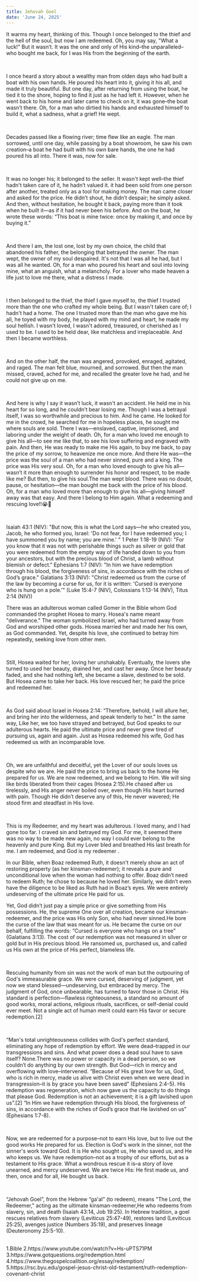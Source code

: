 ```yaml
---
title: Jehovah Goel
date: 'June 24, 2025'
---
```


<script>
  import { theme2 } from '../../../../store/themes/theme2.svelte';
  import ArticleHero from '../../../../components/article_components/article_hero.svelte';
  import ArticleHeader from '../../../../components/article_components/article_header.svelte';
</script>

<ArticleHero 
  title={title} 
  date={date}
  subtopic={theme2.subtopics[3]} 
/>

<ArticleHeader content="Jehovah-Goel-Lord My redeemer-(Twice Mine)" />


It warms my heart, thinking of this. Though I once belonged to the thief and the hell of the soul, but now I am redeemed. Oh, you may say, "What a luck!" But it wasn’t. It was the one and only of His kind–the unparalleled–who bought me back, for I was His from the beginning of the earth.
 
<br /> 
 
I once heard a story about a wealthy man from olden days who had built a boat with his own hands. He poured his heart into it, giving it his all, and made it truly beautiful. But one day, after returning from using the boat, he tied it to the shore, hoping to find it just as he had left it. However, when he went back to his home and later came to check on it, it was gone–the boat wasn’t there. Oh, for a man who dirtied his hands and exhausted himself to build it, what a sadness, what a grief! He wept.
 
<br /> 
 
Decades passed like a flowing river; time flew like an eagle. The man sorrowed, until one day, while passing by a boat showroom, he saw his own creation–a boat he had built with his own bare hands, the one he had poured his all into. There it was, now for sale.
 
<br /> 
 
It was no longer his; it belonged to the seller. It wasn't kept well–the thief hadn't taken care of it, he hadn’t valued it. it had been sold from one person after another, treated only as a tool for making money. The man came closer and asked for the price. He didn’t shout, he didn’t despair; he simply asked. And then, without hesitation, he bought it back, paying more than it took when he built it—as if it had never been his before. And on the boat, he wrote these words: “This boat is mine twice: once by making it, and once by buying it.”
 
<br /> 
 
And there I am, the lost one, lost by my own choice, the child that abandoned his father, the belonging that betrayed the owner. The man wept, the owner of my soul despaired. It's not that I was all he had, but I was all he wanted. Oh, for a man who poured his heart and soul into loving mine, what an anguish, what a melancholy. For a lover who made heaven a life just to love me there, what a distress I made.
 
<br /> 
 
I then belonged to the thief, the thief I gave myself to, the thief I trusted more than the one who crafted my whole being. But I wasn't taken care of; I hadn't had a home. The one I trusted more than the man who gave me his all, he toyed with my body, he played with my mind and heart, he made my soul hellish. I wasn't loved, I wasn't adored, treasured, or cherished as I used to be. I used to be held dear, like matchless and irreplaceable. And then I became worthless.
  
<br /> 
 
And on the other half, the man was angered, provoked, enraged, agitated, and raged. The man felt blue, mourned, and sorrowed. But then the man missed, craved, ached for me, and recalled the greater love he had, and he could not give up on me.
 
<br /> 
 
And here is why I say it wasn’t luck, it wasn't an accident. He held me in his heart for so long, and he couldn’t bear losing me. Though I was a betrayal itself, I was so worthwhile and precious to him. And he came. He looked for me in the crowd, he searched for me in hopeless places, he sought me where souls are sold. There I was—enslaved, captive, imprisoned, and laboring under the weight of death. 
Oh, for a man who loved me enough to give his all—to see me like that, to see his love suffering and engraved with pain. And then, He was ready to make me His again, to buy me back, to pay the price of my sorrow, to heavenize me once more. And there He was—the price was the soul of a man who had never sinned, pure and a king. The price was His very soul. Oh, for a man who loved enough to give his all—wasn’t it more than enough to surrender his honor and respect, to be made like me? But then, to give his soul.The man wept blood. There was no doubt, pause, or hesitation—the man bought me back with the price of his blood. Oh, for a man who loved more than enough to give his all—giving himself away was that easy. And there I belong to Him again. What a redeeming and rescuing love!!😭🥹
 
<br /> 
 
Isaiah 43:1 (NIV): "But now, this is what the Lord says—he who created you, Jacob, he who formed you, Israel: 'Do not fear, for I have redeemed you; I have summoned you by name; you are mine.' " 1 Peter 1:18-19 (NIV): "For you know that it was not with perishable things such as silver or gold that you were redeemed from the empty way of life handed down to you from your ancestors, but with the precious blood of Christ, a lamb without blemish or defect." Ephesians 1:7 (NIV): "In him we have redemption through his blood, the forgiveness of sins, in accordance with the riches of God’s grace." Galatians 3:13 (NIV): "Christ redeemed us from the curse of the law by becoming a curse for us, for it is written: 'Cursed is everyone who is hung on a pole.'" (Luke 15:4-7 (NIV), Colossians 1:13-14 (NIV), Titus 2:14 (NIV))

<ArticleHeader content="“She’ll Be Mine Again”" />

There was an adulterous woman  called Gomer in the Bible whom God commanded the prophet Hosea to marry. Hosea's name meant "deliverance." The woman symbolized Israel, who had turned away from God and worshiped other gods. Hosea married her and made her his own, as God commanded. Yet, despite his love, she continued to betray him repeatedly, seeking love from other men.
 
<br /> 
 
Still, Hosea waited for her, loving her unshakably. Eventually, the lovers she turned to used her beauty, drained her, and cast her away. Once her beauty faded, and she had nothing left, she became a slave, destined to be sold. But Hosea came to take her back. His love rescued her; he paid the price and redeemed her.
 
<br /> 
 
As God said about Israel in Hosea 2:14: “Therefore, behold, I will allure her, and bring her into the wilderness, and speak tenderly to her.” In the same way, Like her, we too have strayed and betrayed, but God speaks to our adulterous hearts. He paid the ultimate price and never grew tired of pursuing us, again and again. Just as Hosea redeemed his wife, God has redeemed us with an incomparable love.
 
<br /> 
 
Oh, we are unfaithful and deceitful, yet the Lover of our souls loves us despite who we are. He paid the price to bring us back to the home He prepared for us. We are now redeemed, and we belong to Him. We will sing like birds liberated from their cages (Hosea 2:15).He chased after us tirelessly, and His anger never boiled over, even though His heart burned with pain. Though He didn’t deserve any of this, He never wavered; He stood firm and steadfast in His love.
 
<br /> 
 
This is my Redeemer, and my heart was adulterous. I loved many, and I had gone too far. I craved sin and betrayed my God. For me, it seemed there was no way to be made new again, no way I could ever belong to the heavenly and pure King. But my Lover bled and breathed His last breath for me. I am redeemed, and God is my redeemer .

<ArticleHeader content="Kinsman-Redeemer" />

In our Bible, when Boaz redeemed Ruth, it doesn't merely show an act of restoring property (as her kinsman-redeemer); it reveals a pure and unconditional love when the woman had nothing to offer. Boaz didn’t need to redeem Ruth; he chose to because he loved her. Similarly, we didn’t even have the diligence to be liked as Ruth had in Boaz’s eyes. We were entirely undeserving of the ultimate price He paid for us.

Yet, God didn’t just pay a simple price or give something from His possessions. He, the supreme One over all creation, became our kinsman-redeemer, and the price was His only Son, who had never sinned.He bore the curse of the law that was meant for us. He became the curse on our behalf, fulfilling the words: “Cursed is everyone who hangs on a tree” (Galatians 3:13). The cost of our redemption was not measured in silver or gold but in His precious blood. He ransomed us, purchased us, and called us His own at the price of His perfect, blameless life. 

<br /> 
 
Rescuing humanity from sin was not the work of man but the outpouring of God's immeasurable grace. We were cursed, deserving of judgment, yet now we stand blessed—undeserving, but embraced by mercy. The judgment of God, once unbearable, has turned to favor those in Christ. His standard is perfection—flawless righteousness, a standard no amount of good works, moral actions, religious rituals, sacrifices, or self-denial could ever meet. Not a single act of human merit could earn His favor or secure redemption.[2]

<br /> 
 
“Man's total unrighteousness collides with God's perfect standard, eliminating any hope of redemption by effort. We were dead–trapped in our transgressions and sins. And what power does a dead soul have to save itself? None.There was no power or capacity in a dead person, so we couldn’t do anything by our own strength. But God—rich in mercy and overflowing with love–intervened. “Because of His great love for us, God, who is rich in mercy, made us alive with Christ even when we were dead in transgression–it is by grace you have been saved” (Ephesians 2:4-5). His redemption was regeneration, which now gave us the capacity to do things that please God. Redemption is not an achievement; it is a gift lavished upon us”.[2] “In Him we have redemption through His blood, the forgiveness of sins, in accordance with the riches of God’s grace that He lavished on us” (Ephesians 1:7-8).

<br /> 
 
Now, we are redeemed for a purpose–not to earn His love, but to live out the good works He prepared for us. Election is God's work in the sinner, not the sinner's work toward God. It is He who sought us, He who saved us, and He who keeps us. We have redemption–not as a trophy of our efforts, but as a testament to His grace. What a wondrous rescue it is–a story of love unearned, and mercy undeserved. We are twice His: He first made us, and then, once and for all, He bought us back.
 
<br /> 
 
“Jehovah Goel”, from the Hebrew “ga'al” (to redeem), means "The Lord, the Redeemer," acting as the ultimate kinsman-redeemer,He who redeems from slavery, sin, and death (Isaiah 43:14, Job 19:25). In Hebrew tradition, a goel rescues relatives from slavery (Leviticus 25:47-49), restores land (Leviticus 25:25), avenges justice (Numbers 35:19), and preserves lineage (Deuteronomy 25:5-10).

<br /> 

<ArticleHeader content="References" />
1.Bible
2.https://www.youtube.com/watch?v=Hs-uPTS71PM
3.https://www.gotquestions.org/redemption.html
4.https://www.thegospelcoalition.org/essay/redemption/
5.https://rsc.byu.edu/gospel-jesus-christ-old-testament/ruth-redemption-covenant-christ

